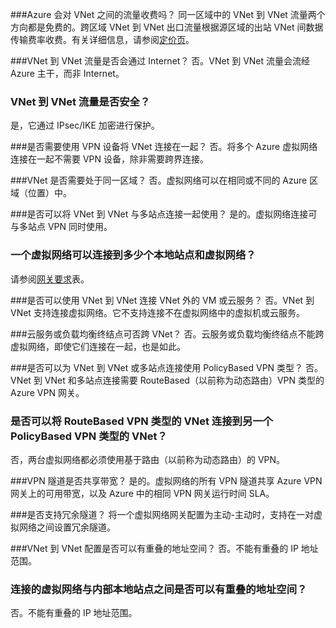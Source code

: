 ###Azure 会对 VNet 之间的流量收费吗？
同一区域中的 VNet 到 VNet 流量两个方向都是免费的。跨区域 VNet 到 VNet 出口流量根据源区域的出站 VNet 间数据传输费率收费。有关详细信息，请参阅[定价页](https://www.azure.cn/pricing/details/vpn-gateway/)。

###VNet 到 VNet 流量是否会通过 Internet？
否。VNet 到 VNet 流量会流经 Azure 主干，而非 Internet。

### VNet 到 VNet 流量是否安全？
是，它通过 IPsec/IKE 加密进行保护。

###是否需要使用 VPN 设备将 VNet 连接在一起？
否。将多个 Azure 虚拟网络连接在一起不需要 VPN 设备，除非需要跨界连接。

###VNet 是否需要处于同一区域？
否。虚拟网络可以在相同或不同的 Azure 区域（位置）中。

###是否可以将 VNet 到 VNet 与多站点连接一起使用？
是的。虚拟网络连接可与多站点 VPN 同时使用。

### 一个虚拟网络可以连接到多少个本地站点和虚拟网络？
请参阅[网关要求](../articles/vpn-gateway/vpn-gateway-about-vpn-gateway-settings.md#requirements)表。

###是否可以使用 VNet 到 VNet 连接 VNet 外的 VM 或云服务？
否。VNet 到 VNet 支持连接虚拟网络。它不支持连接不在虚拟网络中的虚拟机或云服务。

###云服务或负载均衡终结点可否跨 VNet？
否。云服务或负载均衡终结点不能跨虚拟网络，即使它们连接在一起，也是如此。

###是否可以为 VNet 到 VNet 或多站点连接使用 PolicyBased VPN 类型？
否。VNet 到 VNet 和多站点连接需要 RouteBased（以前称为动态路由）VPN 类型的 Azure VPN 网关。

### 是否可以将 RouteBased VPN 类型的 VNet 连接到另一个 PolicyBased VPN 类型的 VNet？
否，两台虚拟网络都必须使用基于路由（以前称为动态路由）的 VPN。

###VPN 隧道是否共享带宽？
是的。虚拟网络的所有 VPN 隧道共享 Azure VPN 网关上的可用带宽，以及 Azure 中的相同 VPN 网关运行时间 SLA。

###是否支持冗余隧道？
将一个虚拟网络网关配置为主动-主动时，支持在一对虚拟网络之间设置冗余隧道。

###VNet 到 VNet 配置是否可以有重叠的地址空间？
否。不能有重叠的 IP 地址范围。

### 连接的虚拟网络与内部本地站点之间是否可以有重叠的地址空间？
否。不能有重叠的 IP 地址范围。

<!---HONumber=Mooncake_0227_2017-->